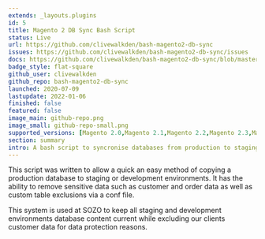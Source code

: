 ```yaml
---
extends: _layouts.plugins
id: 5
title: Magento 2 DB Sync Bash Script
status: Live
url: https://github.com/clivewalkden/bash-magento2-db-sync
issues: https://github.com/clivewalkden/bash-magento2-db-sync/issues
docs: https://github.com/clivewalkden/bash-magento2-db-sync/blob/master/README.md
badge_style: flat-square
github_user: clivewalkden
github_repo: bash-magento2-db-sync
launched: 2020-07-09
lastupdate: 2022-01-06
finished: false
featured: false
image_main: github-repo.png
image_small: github-repo-small.png
supported_versions: [Magento 2.0,Magento 2.1,Magento 2.2,Magento 2.3,Magento 2.4]
section: summary
intro: A bash script to syncronise databases from production to staging or development.
---
```


This script was written to allow a quick an easy method of copying a production database to staging or development environments. It has the ability to remove sensitive data such as customer and order data as well as custom table exclusions via a conf file.

This system is used at SOZO to keep all staging and development environments database content current while excluding our clients customer data for data protection reasons.

